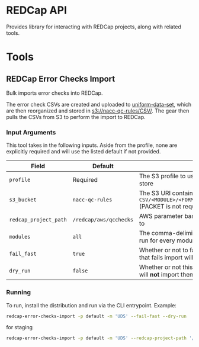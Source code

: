 # REDCap API

Provides library for interacting with REDCap projects, along with related tools.

# Tools

## REDCap Error Checks Import

Bulk imports error checks into REDCap.

The error check CSVs are created and uploaded to [uniform-data-set](https://github.com/naccdata/uniform-data-set), which are then reorganized and stored in [s3://nacc-qc-rules/CSV/](https://us-west-2.console.aws.amazon.com/s3/buckets/nacc-qc-rules?region=us-west-2&bucketType=general&prefix=CSV/&showversions=false). The gear then pulls the CSVs from S3 to perform the import to REDCap.

### Input Arguments

This tool takes in the following inputs. Aside from the profile, none are explicitly required and will use the listed default if not provided.

| Field | Default | Description |
| ----- | ------- | ----------- |
| `profile` | Required | The S3 profile to use - requires access to both the S3 bucket and parameter store |
| `s3_bucket` | `nacc-qc-rules` | The S3 URI containing the error check CSVs; expects files to be under `CSV/<MODULE>/<FORM_VER>/<PACKET>/form_<FORM_NAME>*error_checks_<TYPE>.csv` (PACKET is not required for all modules) |
| `redcap_project_path` | `/redcap/aws/qcchecks` | AWS parameter base path for the target REDCap project to import error checks to |
| `modules` | `all` | The comma-deliminated list of modules to perform the import for. If `all`, will run for every module directory found under `<checks_s3_bucket>/CSV` |
| `fail_fast` | `true` | Whether or not to fail fast during import - if set to true, any error check CSV that fails import will halt the gear |
| `dry_run` | `false` | Whether or not this is a dry run. If true, will pull and read the error checks but will **not** import them into REDCap |

### Running

To run, install the distribution and run via the CLI entrypoint. Example:
```bash
redcap-error-checks-import -p default -m 'UDS' --fail-fast --dry-run
```

for staging
```bash
redcap-error-checks-import -p default -m 'UDS' --redcap-project-path '/redcap/aws/qcchecks-staging' --s3-bucket 'nacc-qc-rules-staging' --fail-fast --dry-run
```